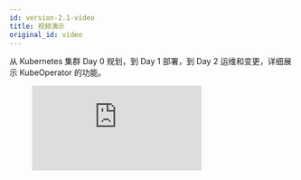 ```yaml
---
id: version-2.1-video
title: 视频演示
original_id: video
---
```


从 Kubernetes 集群 Day 0 规划，到 Day 1 部署，到 Day 2 运维和变更，详细展示 KubeOperator 的功能。

<figure class="video_container">
  <iframe src="https://kubeoperator-1256577600.file.myqcloud.com/video/KubeOperator2.1.mp4" frameborder="0" allowfullscreen="true"></iframe>
</figure>

